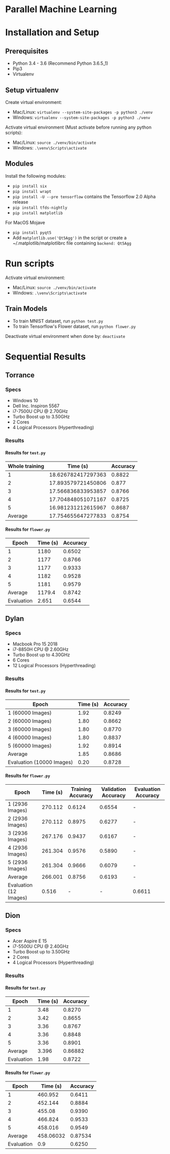 # Parallel Machine Learning

# Installation and Setup

## Prerequisites
- Python 3.4 - 3.6 (Recommend Python 3.6.5_1)
- Pip3
- Virtualenv

## Setup virtualenv
Create virtual environment:
- Mac/Linux: `virtualenv --system-site-packages -p python3 ./venv`
- Windows: `virtualenv --system-site-packages -p python3 ./venv`

Activate virtual environment (Must activate before running any python scripts):
- Mac/Linux: `source ./venv/bin/activate`
- Windows: `.\venv\Scripts\activate`

## Modules
Install the following modules:
- `pip install six`
- `pip install wrapt`
- `pip install -U --pre tensorflow` contains the Tensorflow 2.0 Alpha release
- `pip install tfds-nightly`
- `pip install matplotlib`

For MacOS Mojave
- `pip install pyqt5`
- Add ``matplotlib.use('Qt5Agg')`` in the script or create a ~/.matplotlib/matplotlibrc file containing ``backend: Qt5Agg``

# Run scripts
Activate virtual environment:
- Mac/Linux: `source ./venv/bin/activate`
- Windows: `.\venv\Scripts\activate`

## Train Models
- To train MNIST dataset, run `python test.py`
- To train Tensorflow's Flower dataset, run `python flower.py`

Deactivate virtual environment when done by: `deactivate`

# Sequential Results 

## Torrance

### Specs
- Windows 10
- Dell Inc. Inspiron 5567
- i7-7500U CPU @ 2.70GHz
- Turbo Boost up to 3.50GHz
- 2 Cores
- 4 Logical Processors (Hyperthreading)

### Results

#### Results for `test.py`

| Whole training     | Time (s)            | Accuracy  |
| --------- | ------------------- | --------  |
| 1         | 18.626782417297363  | 0.8822    |
| 2         | 17.893579721450806  | 0.877     |
| 3         | 17.566836833953857  | 0.8766    |
| 4         | 17.704848051071167  | 0.8725    |
| 5         | 16.981231212615967  | 0.8687    |
| Average   | 17.754655647277833  | 0.8754    |

#### Results for `flower.py`

| Epoch     | Time (s)            | Accuracy  |
| --------- | ------------------- | --------  |
| 1         | 1180            | 0.6502   |
| 2         | 1177            | 0.8766   |
| 3         | 1177            | 0.9333    |
| 4         | 1182            | 0.9528    |
| 5         | 1181             | 0.9579    |
| Average   | 1179.4          | 0.8742   |
| Evaluation| 2.651                 | 0.6544    |

## Dylan

### Specs
- Macbook Pro 15 2018
- i7-8850H CPU @ 2.60GHz
- Turbo Boost up to 4.30GHz
- 6 Cores
- 12 Logical Processors (Hyperthreading)

### Results

#### Results for `test.py`

| Epoch                     | Time (s)  | Accuracy  |
| ------------------------- | --------- | --------  |
| 1 (60000 Images)          | 1.92      | 0.8249    |
| 2 (60000 Images)          | 1.80      | 0.8662    |  
| 3 (60000 Images)          | 1.80      | 0.8770    |
| 4 (60000 Images)          | 1.80      | 0.8837    |
| 5 (60000 Images)          | 1.92      | 0.8914    |
| Average                   | 1.85      | 0.8686    |
| Evaluation (10000 Images) | 0.20      | 0.8728    |

#### Results for `flower.py`

| Epoch                   | Time (s)       | Training Accuracy  | Validation Accuracy  | Evaluation Accuracy  |
| ----------------------- | -------------- | ------------------ | -------------------- | -------------------- |
| 1 (2936 Images)         | 270.112        | 0.6124             | 0.6554               | -                    |
| 2 (2936 Images)         | 270.112        | 0.8975             | 0.6277               | -                    |
| 3 (2936 Images)         | 267.176        | 0.9437             | 0.6167               | -                    |
| 4 (2936 Images)         | 261.304        | 0.9576             | 0.5890               | -                    |
| 5 (2936 Images)         | 261.304        | 0.9666             | 0.6079               | -                    |
| Average                 | 266.001        | 0.8756             | 0.6193               | -                    |
| Evaluation (12 Images)  | 0.516          | -                  | -                    | 0.6611               |


## Dion

### Specs
- Acer Aspire E 15 
- i7-5500U CPU @ 2.40GHz
- Turbo Boost up to 3.50GHz
- 2 Cores
- 4 Logical Processors (Hyperthreading)

### Results

#### Results for `test.py`

| Epoch     | Time (s)            | Accuracy  |
| --------- | ------------------- | --------  |
| 1         | 3.48                | 0.8270    |
| 2         | 3.42                | 0.8655    |
| 3         | 3.36                | 0.8767    |
| 4         | 3.36                | 0.8848    |
| 5         | 3.36                | 0.8901    |
| Average   | 3.396               | 0.86882   |
| Evaluation| 1.98                | 0.8722    |

#### Results for `flower.py`

| Epoch     | Time (s)            | Accuracy  |
| --------- | ------------------- | --------  |
| 1         | 460.952             | 0.6411    |
| 2         | 452.144             | 0.8884    |
| 3         | 455.08              | 0.9390    |
| 4         | 466.824             | 0.9533    |
| 5         | 458.016             | 0.9549    |
| Average   | 458.06032           | 0.87534   |
| Evaluation| 0.9                 | 0.6250    |
